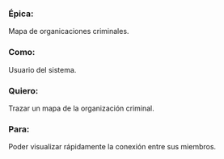 <h3>Épica:</h3> Mapa de organicaciones criminales.

<h3>Como:</h3> Usuario del sistema. 

<h3>Quiero:</h3> Trazar un mapa de la organización criminal.

<h3>Para:</h3> Poder visualizar rápidamente la conexión entre sus miembros.
